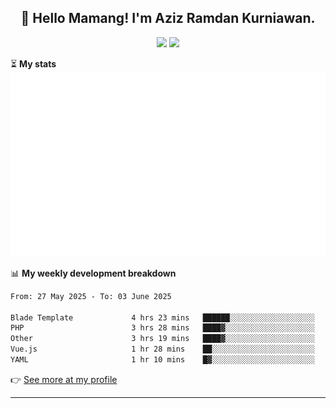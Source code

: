 <h2 align="center">👋 Hello Mamang! I'm Aziz Ramdan Kurniawan.</h2>  
<p align="center">
  <img src="https://komarev.com/ghpvc/?username=azizramdan">
  <img src="https://wakatime.com/badge/user/90056fa0-4c31-4eca-954e-2a3ac05896f9.svg">
</p>
    
⏳ **My stats**  
![](https://raw.githubusercontent.com/azizramdan/github-stats/master/generated/overview.svg#gh-dark-mode-only)

📊 **My weekly development breakdown**
<!--START_SECTION:waka-->

```txt
From: 27 May 2025 - To: 03 June 2025

Blade Template             4 hrs 23 mins   ██████░░░░░░░░░░░░░░░░░░░   24.28 %
PHP                        3 hrs 28 mins   ████▓░░░░░░░░░░░░░░░░░░░░   19.13 %
Other                      3 hrs 19 mins   ████▓░░░░░░░░░░░░░░░░░░░░   18.31 %
Vue.js                     1 hr 28 mins    ██░░░░░░░░░░░░░░░░░░░░░░░   08.18 %
YAML                       1 hr 10 mins    █▓░░░░░░░░░░░░░░░░░░░░░░░   06.50 %
```

<!--END_SECTION:waka-->
👉 [See more at my profile](https://wakatime.com/@azizramdan)
***
